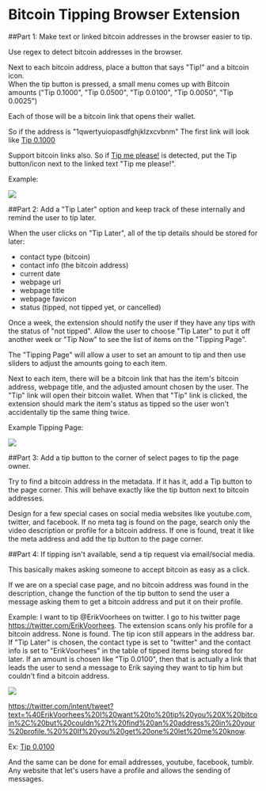 # Bitcoin Tipping Browser Extension

##Part 1: Make text or linked bitcoin addresses in the browser easier to tip.

Use regex to detect bitcoin addresses in the browser.  

Next to each bitcoin address, place a button that says "Tip!" and a bitcoin icon.  
When the tip button is pressed, a small menu comes up with Bitcoin amounts ("Tip 0.1000", "Tip 0.0500", "Tip 0.0100", "Tip 0.0050", "Tip 0.0025")

Each of those will be a bitcoin link that opens their wallet.  
  
So if the address is "1qwertyuiopasdfghjklzxcvbnm" The first link will look like <a href='bitcoin:address=1qwertyuiopasdfghjklzxcvbnm&amount=0.1&label=webpage title'>Tip 0.1000</a>

Support bitcoin links also. So if <a href='bitcoin:1sdlfkjewrlkj&amount=0.1&label=blah'>Tip me please!</a> is detected, put the Tip button/icon next to the linked text "Tip me please!".

Example:

![](http://imgur.com/t3csynO.png)






##Part 2: Add a "Tip Later" option and keep track of these internally and remind the user to tip later.

When the user clicks on "Tip Later", all of the tip details should be stored for later:
 * contact type (bitcoin)
 * contact info (the bitcoin address)
 * current date
 * webpage url
 * webpage title
 * webpage favicon
 * status (tipped, not tipped yet, or cancelled)
	
Once a week, the extension should notify the user if they have any tips with the status of "not tipped". Allow the user to choose "Tip Later" to put it off another week or "Tip Now" to see the list of items on the "Tipping Page".

The "Tipping Page" will allow a user to set an amount to tip and then use sliders to adjust the amounts going to each item.

Next to each item, there will be a bitcoin link that has the item's bitcoin address, webpage title, and the adjusted amount chosen by the user. The "Tip" link will open their bitcoin wallet.  When that "Tip" link is clicked, the extension should mark the item's status as tipped so the user won't accidentally tip the same thing twice.

Example Tipping Page: 

![](http://imgur.com/RvkWzKP.png)





##Part 3: Add a tip button to the corner of select pages to tip the page owner.

Try to find a bitcoin address in the metadata.  If it has it, add a Tip button to the page corner.  This will behave exactly like the tip button next to bitcoin addresses.

Design for a few special cases on social media websites like youtube.com, twitter, and facebook.  If no meta tag is found on the page, search only the video description or profile for a bitcoin address.  If one is found, treat it like the meta address and add the tip button to the page corner.






##Part 4: If tipping isn't available, send a tip request via email/social media.

This basically makes asking someone to accept bitcoin as easy as a click.

If we are on a special case page, and no bitcoin address was found in the description, change the function of the tip button to send the user a message asking them to get a bitcoin address and put it on their profile.

Example: I want to tip @ErikVoorhees on twitter.  I go to his twitter page https://twitter.com/ErikVoorhees.  The extension scans only his profile for a bitcoin address.  None is found.  The tip icon still appears in the address bar.  If "Tip Later" is chosen, the contact type is set to "twitter" and the contact info is set to "ErikVoorhees" in the table of tipped items being stored for later.  If an amount is chosen like "Tip 0.0100", then that is actually a link that leads the user to send a message to Erik saying they want to tip him but couldn't find a bitcoin address.

![](http://imgur.com/z6MGyXx)

https://twitter.com/intent/tweet?text=%40ErikVoorhees%20I%20want%20to%20tip%20you%20X%20bitcoin%2C%20but%20couldn%27t%20find%20an%20address%20in%20your%20profile.%20%20If%20you%20get%20one%20let%20me%20know. 

Ex: <a href='https://twitter.com/intent/tweet?text=%40ErikVoorhees%20I%20want%20to%20tip%20you%20X%20bitcoin%2C%20but%20couldn%27t%20find%20an%20address%20in%20your%20profile.%20%20If%20you%20get%20one%20let%20me%20know. '>Tip 0.0100</a>

And the same can be done for email addresses, youtube, facebook, tumblr. Any website that let's users have a profile and allows the sending of messages.




